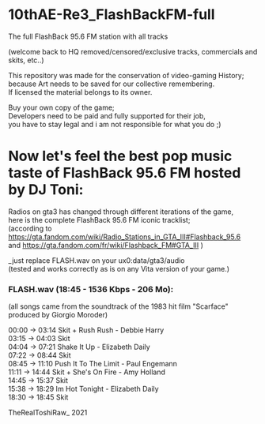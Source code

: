 # 10thAE-Re3_FlashBackFM-full  
The full FlashBack 95.6 FM station with all tracks  

(welcome back to HQ removed/censored/exclusive tracks, commercials and skits, etc..)  

This repository was made for the conservation of video-gaming History;  
because Art needs to be saved for our collective remembering.  
If licensed the material belongs to its owner.  

Buy your own copy of the game;  
Developers need to be paid and fully supported for their job,  
you have to stay legal and i am not responsible for what you do  ;)  


# Now let's feel the best pop music taste of FlashBack 95.6 FM hosted by DJ Toni:  

Radios on gta3 has changed through different iterations of the game,  
here is the complete FlashBack 95.6 FM iconic tracklist;  
(according to https://gta.fandom.com/wiki/Radio_Stations_in_GTA_III#Flashback_95.6  
and https://gta.fandom.com/fr/wiki/Flashback_FM#GTA_III )  


_just replace FLASH.wav on your ux0:data/gta3/audio  
(tested and works correctly as is on any Vita version of your game.)  


### FLASH.wav (18:45 - 1536 Kbps - 206 Mo):  

(all songs came from the soundtrack of the 1983 hit film "Scarface" produced by Giorgio Moroder)  

00:00 -> 03:14 Skit + Rush Rush - Debbie Harry  
03:15 -> 04:03 Skit  
04:04 -> 07:21 Shake It Up - Elizabeth Daily  
07:22 -> 08:44 Skit  
08:45 -> 11:10 Push It To The Limit - Paul Engemann  
11:11 -> 14:44 Skit + She's On Fire - Amy Holland  
14:45 -> 15:37 Skit  
15:38 -> 18:29 Im Hot Tonight - Elizabeth Daily  
18:30 -> 18:45 Skit  

TheRealToshiRaw_ 2021  
